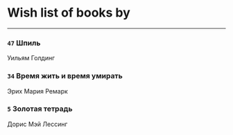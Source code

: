 # Wish list of books by 
---

### `47` Шпиль
Уильям Голдинг

### `34` Время жить и время умирать
Эрих Мария Ремарк

### `5` Золотая тетрадь
Дорис Мэй Лессинг

